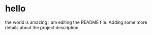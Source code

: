 # hello
the world is amazing
I am editing the README file. Adding some more details about the project description.
